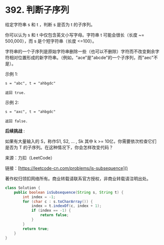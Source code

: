 # 392. 判断子序列
给定字符串 s 和 t ，判断 s 是否为 t 的子序列。

你可以认为 s 和 t 中仅包含英文小写字母。字符串 t 可能会很长（长度 ~= 500,000），而 s 是个短字符串（长度 <=100）。

字符串的一个子序列是原始字符串删除一些（也可以不删除）字符而不改变剩余字符相对位置形成的新字符串。（例如，"ace"是"abcde"的一个子序列，而"aec"不是）。

示例 1:

```
s = "abc", t = "ahbgdc"

返回 true.
```

示例 2:

```
s = "axc", t = "ahbgdc"

返回 false.
```

**后续挑战** :

如果有大量输入的 S，称作S1, S2, ... , Sk 其中 k >= 10亿，你需要依次检查它们是否为 T 的子序列。在这种情况下，你会怎样改变代码？

来源：力扣（LeetCode）

链接：[https://leetcode-cn.com/problems/is-subsequence]()

著作权归领扣网络所有。商业转载请联系官方授权，非商业转载请注明出处。

```java
class Solution {
    public boolean isSubsequence(String s, String t) {
        int index = -1;
        for (char c : s.toCharArray()) {
            index = t.indexOf(c, index + 1);
            if (index == -1) {
                return false;
            }
        }
        return true;
    }
}
```